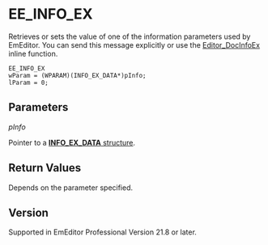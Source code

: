 # EE\_INFO\_EX

Retrieves or sets the value of one of the information parameters used by
EmEditor. You can send this message explicitly or use the
[Editor\_DocInfoEx](../macro/editor_docinfoex) inline function.

```
EE_INFO_EX
wParam = (WPARAM)(INFO_EX_DATA*)pInfo;
lParam = 0;
```

## Parameters

_pInfo_

Pointer to a [**INFO\_EX\_DATA** structure](../structure/info_ex_data).

## Return Values

Depends on the parameter specified.

## Version

Supported in EmEditor Professional Version 21.8 or later.
